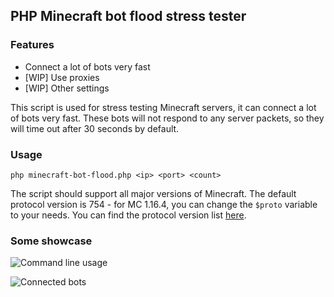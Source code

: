 ## PHP Minecraft bot flood stress tester

### Features
* Connect a lot of bots very fast
* [WIP] Use proxies
* [WIP] Other settings

This script is used for stress testing Minecraft servers,
it can connect a lot of bots very fast.
These bots will not respond to any server packets,
so they will time out after 30 seconds by default.

### Usage
`php minecraft-bot-flood.php <ip> <port> <count>`

The script should support all major versions of Minecraft.
The default protocol version is 754 - for MC 1.16.4,
you can change the `$proto` variable to your needs.
You can find the protocol version list [here](https://wiki.vg/Protocol_version_numbers).

### Some showcase

![Command line usage](https://up.frantajaros.cz/62t1qsxmn1.gif "Command line usage")

![Connected bots](https://up.frantajaros.cz/2uqotmk05l "Connected bots")
